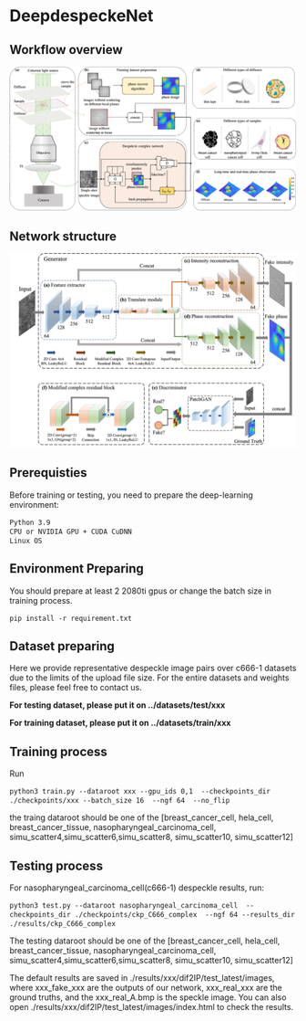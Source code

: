 # DeepdespeckeNet

## Workflow overview
![Workflow overview](/assets/overview.jpg)


## Network structure
![Network structure](/assets/network.jpg)

## Prerequisties
Before training or testing, you need to prepare the deep-learning environment:
```
Python 3.9
CPU or NVIDIA GPU + CUDA CuDNN
Linux OS
```

## Environment Preparing
You should prepare at least 2 2080ti gpus or change the batch size in training process. 
```
pip install -r requirement.txt
```

## Dataset preparing
Here we provide representative despeckle image pairs over c666-1 datasets due to the limits of the upload file size. For the entire datasets and weights files, please feel free to contact us.

**For testing dataset, please put it on ../datasets/test/xxx**

**For training dataset, please put it on ../datasets/train/xxx**

## Training process

Run 
```
python3 train.py --dataroot xxx --gpu_ids 0,1  --checkpoints_dir ./checkpoints/xxx --batch_size 16  --ngf 64  --no_flip
```
the traing dataroot should be one of the [breast_cancer_cell, hela_cell, breast_cancer_tissue, nasopharyngeal_carcinoma_cell, simu_scatter4,simu_scatter6,simu_scatter8, simu_scatter10, simu_scatter12]

## Testing process

For nasopharyngeal_carcinoma_cell(c666-1) despeckle results, run:
```
python3 test.py --dataroot nasopharyngeal_carcinoma_cell  --checkpoints_dir ./checkpoints/ckp_C666_complex  --ngf 64 --results_dir ./results/ckp_C666_complex
```

The testing dataroot should be one of the [breast_cancer_cell, hela_cell, breast_cancer_tissue, nasopharyngeal_carcinoma_cell, simu_scatter4,simu_scatter6,simu_scatter8, simu_scatter10, simu_scatter12]

The default results are saved in ./results/xxx/dif2IP/test_latest/images, where xxx_fake_xxx are the outputs of our network, xxx_real_xxx are the ground truths, and the xxx_real_A.bmp is the speckle image. You can also open ./results/xxx/dif2IP/test_latest/images/index.html to check the results.


